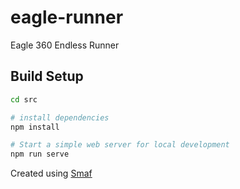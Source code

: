 # eagle-runner 

Eagle 360 Endless Runner

## Build Setup

``` bash
cd src

# install dependencies
npm install

# Start a simple web server for local development
npm run serve

```

Created using [Smaf](https://www.smaf.tv)
